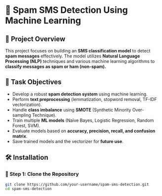 # 📩 Spam SMS Detection Using Machine Learning  

## 📌 Project Overview  
This project focuses on building an **SMS classification model** to detect **spam messages** effectively. The model utilizes **Natural Language Processing (NLP)** techniques and various machine learning algorithms to **classify messages as spam or ham (non-spam).**  

## 🎯 Task Objectives  
- Develop a robust **spam detection system** using machine learning.  
- Perform **text preprocessing** (lemmatization, stopword removal, TF-IDF vectorization).  
- Handle **class imbalance** using **SMOTE** (Synthetic Minority Over-sampling Technique).  
- Train multiple **ML models** (Naïve Bayes, Logistic Regression, Random Forest, SVM).  
- Evaluate models based on **accuracy, precision, recall, and confusion matrix**.  
- Save trained models and the vectorizer for **future use**.  

## 🛠️ Installation  

### 🔹 Step 1: Clone the Repository  
```sh
git clone https://github.com/your-username/spam-sms-detection.git
cd spam-sms-detection
